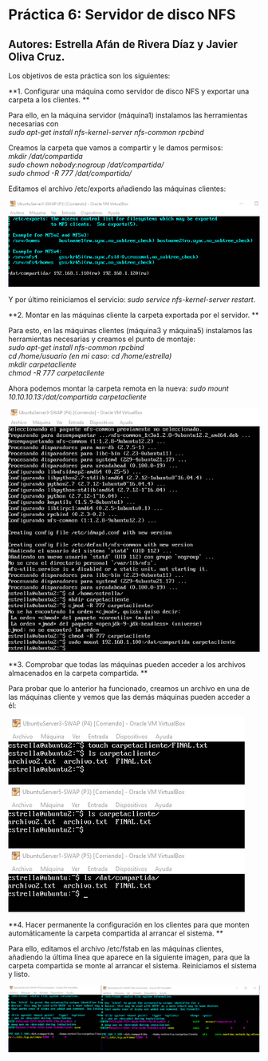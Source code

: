 # Práctica 6: Servidor de disco NFS
## Autores: Estrella Afán de Rivera Díaz y Javier Oliva Cruz.


Los objetivos de esta práctica son los siguientes: 

**1. Configurar una máquina como servidor de disco NFS y exportar una carpeta a los clientes. **

Para ello, en la máquina servidor (máquina1) instalamos las herramientas necesarias con  
*sudo apt-get install nfs-kernel-server nfs-common rpcbind*

Creamos la carpeta que vamos a compartir y le damos permisos:  
*mkdir /dat/compartida  
sudo chown nobody:nogroup /dat/compartida/  
sudo chmod -R 777 /dat/compartida/*  

Editamos el archivo /etc/exports añadiendo las máquinas clientes:

![img](https://github.com/estrella415/SWAP/blob/master/Practica6/1.png)

Y por último reiniciamos el servicio: *sudo service nfs-kernel-server restart*.

**2. Montar en las máquinas cliente la carpeta exportada por el servidor. **

Para esto, en las máquinas clientes (máquina3 y máquina5) instalamos las herramientas necesarias y creamos el punto de montaje:  
*sudo apt-get install nfs-common rpcbind  
cd /home/usuario (en mi caso: cd /home/estrella)  
mkdir carpetacliente  
chmod -R 777 carpetacliente*

Ahora podemos montar la carpeta remota en la nueva: *sudo mount 10.10.10.13:/dat/compartida carpetacliente*

![img](https://github.com/estrella415/SWAP/blob/master/Practica6/2.png)

**3. Comprobar que todas las máquinas pueden acceder a los archivos almacenados en la carpeta compartida. **

Para probar que lo anterior ha funcionado, creamos un archivo en una de las máquinas cliente y vemos que las demás máquinas pueden acceder a él:

![img](https://github.com/estrella415/SWAP/blob/master/Practica6/4.png)

**4. Hacer permanente la configuración en los clientes para que monten automáticamente la carpeta compartida al arrancar el sistema. **

Para ello, editamos el archivo /etc/fstab en las máquinas clientes, añadiendo la última línea que aparece en la siguiente imagen, 
para que la carpeta compartida se monte al arrancar el sistema. Reiniciamos el sistema y listo.

![img](https://github.com/estrella415/SWAP/blob/master/Practica6/3.png)


